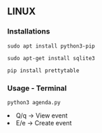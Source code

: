 <h2>LINUX</h2>

<h3>Installations</h3>

```
sudo apt install python3-pip

sudo apt-get install sqlite3

pip install prettytable
```

<h3>Usage - Terminal</h3>

```
python3 agenda.py
```
<div> 
    <li>
        Q/q -> View event
    </li>
    <li>
        E/e -> Create event
    </li>
</div>
